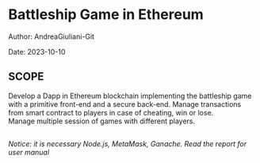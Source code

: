 # Battleship Game in Ethereum

Author: AndreaGiuliani-Git

Date: 2023-10-10


## SCOPE
Develop a Dapp in Ethereum blockchain implementing the battleship game with a primitive front-end and a secure back-end.
Manage transactions from smart contract to players in case of cheating, win or lose.  
Manage multiple session of games with different players.


##
*Notice: it is necessary Node.js, MetaMask, Ganache. Read the report for user manual*
